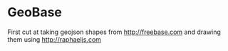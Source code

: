 # GeoBase

First cut at taking geojson shapes from http://freebase.com and drawing them using http://raphaeljs.com

